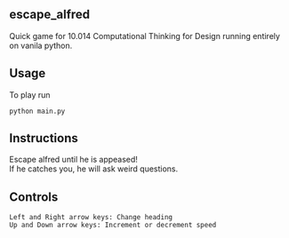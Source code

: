 ## escape_alfred
Quick game for 10.014 Computational Thinking for Design running entirely on vanila python.

## Usage
To play run
```
python main.py
```

## Instructions
Escape alfred until he is appeased! \
If he catches you, he will ask weird questions.

## Controls
```
Left and Right arrow keys: Change heading
Up and Down arrow keys: Increment or decrement speed
```

